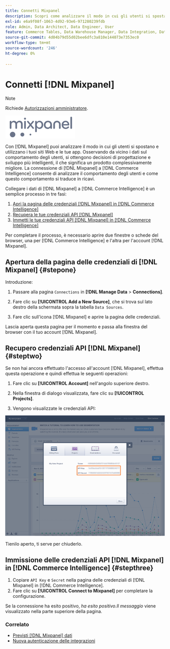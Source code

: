 ```yaml
---
title: Connetti Mixpanel
description: Scopri come analizzare il modo in cui gli utenti si spostano e utilizzano i tuoi siti web e le tue app.
exl-id: e6a9f08f-1063-4d92-93e6-971280239fdb
role: Admin, Data Architect, Data Engineer, User
feature: Commerce Tables, Data Warehouse Manager, Data Integration, Data Import/Export
source-git-commit: 4d04b79d55d02bee6dfc3a810e144073e7353ec0
workflow-type: tm+mt
source-wordcount: '246'
ht-degree: 0%

---
```


# Connetti [!DNL Mixpanel]

>[!NOTE]
>
>Richiede [Autorizzazioni amministratore](../../../administrator/user-management/user-management.md).

![Logo Mixpanel](../../../assets/Mixpanel_logo.png)

Con [!DNL Mixpanel] puoi analizzare il modo in cui gli utenti si spostano e utilizzano i tuoi siti Web e le tue app. Osservando da vicino i dati sul comportamento degli utenti, si ottengono decisioni di progettazione e sviluppo più intelligenti, il che significa un prodotto complessivamente migliore. La connessione di [!DNL Mixpanel] a [!DNL Commerce Intelligence] consente di analizzare il comportamento degli utenti e come questo comportamento si traduce in ricavi.

Collegare i dati di [!DNL Mixpanel] a [!DNL Commerce Intelligence] è un semplice processo in tre fasi:

1. [Apri la pagina delle credenziali  [!DNL Mixpanel]  in [!DNL Commerce Intelligence]](#stepone)
1. [Recupera le tue credenziali API  [!DNL Mixpanel] ](#steptwo)
1. [Immetti le tue credenziali API  [!DNL Mixpanel]  in [!DNL Commerce Intelligence]](#stepthree)

Per completare il processo, è necessario aprire due finestre o schede del browser, una per [!DNL Commerce Intelligence] e l&#39;altra per l&#39;account [!DNL Mixpanel].

## Apertura della pagina delle credenziali di [!DNL Mixpanel] {#stepone}

Introduzione:

1. Passare alla pagina `Connections` in **[!DNL Manage Data** > **Connections]**.

1. Fare clic su **[!UICONTROL Add a New Source]**, che si trova sul lato destro della schermata sopra la tabella `Data Sources`.

1. Fare clic sull&#39;icona [!DNL Mixpanel] e aprire la pagina delle credenziali.

Lascia aperta questa pagina per il momento e passa alla finestra del browser con il tuo account [!DNL Mixpanel].

## Recupero credenziali API [!DNL Mixpanel] {#steptwo}

Se non hai ancora effettuato l&#39;accesso all&#39;account [!DNL Mixpanel], effettua questa operazione e quindi effettua le seguenti operazioni:

1. Fare clic su **[!UICONTROL Account]** nell&#39;angolo superiore destro.

1. Nella finestra di dialogo visualizzata, fare clic su **[!UICONTROL Projects]**.

1. Vengono visualizzate le credenziali API:

![Recupero credenziali API Mixpanel](../../../assets/Mixpanel_API_creds.png)

Tienilo aperto, ti serve per chiuderlo.

## Immissione delle credenziali API [!DNL Mixpanel] in [!DNL Commerce Intelligence] {#stepthree}

1. Copiare `API Key` e `Secret` nella pagina delle credenziali di [!DNL Mixpanel] in [!DNL Commerce Intelligence].
1. Fare clic su **[!UICONTROL Connect to Mixpanel]** per completare la configurazione.

Se la connessione ha esito positivo, _ha esito positivo.Il messaggio_ viene visualizzato nella parte superiore della pagina.

### Correlato

* [Previsti [!DNL Mixpanel] dati](../integrations/mixpanel-data.md)
* [Nuova autenticazione delle integrazioni](https://experienceleague.adobe.com/docs/commerce-knowledge-base/kb/how-to/mbi-reauthenticating-integrations.html)
